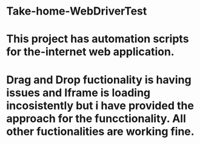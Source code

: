 # Take-home-WebDriverTest
# This project has automation scripts for the-internet web application.
# Drag and Drop fuctionality is having issues and Iframe is loading incosistently but i have provided the approach for the funcctionality. All other fuctionalities are working fine.
